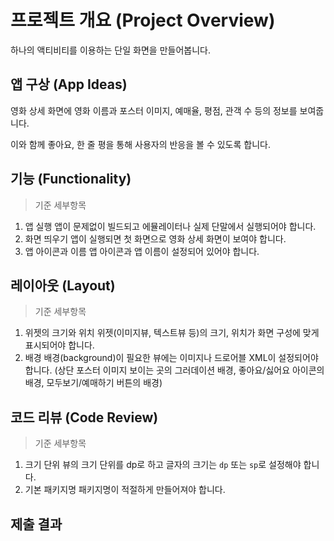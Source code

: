 # 프로젝트 개요 (Project Overview)

 하나의 액티비티를 이용하는 단일 화면을 만들어봅니다.

 

## 앱 구상 (App Ideas)

 영화 상세 화면에 영화 이름과 포스터 이미지, 예매율, 평점, 관객 수 등의 정보를 보여줍니다.
 
 이와 함께 좋아요, 한 줄 평을 통해 사용자의 반응을 볼 수 있도록 합니다.



##  기능 (Functionality)

> 기준	세부항목

1. 앱 실행	앱이 문제없이 빌드되고 에뮬레이터나 실제 단말에서 실행되어야 합니다.
2. 화면 띄우기	앱이 실행되면 첫 화면으로 영화 상세 화면이 보여야 합니다.
3. 앱 아이콘과 이름	앱 아이콘과 앱 이름이 설정되어 있어야 합니다.

## 레이아웃 (Layout)

> 기준	세부항목
1. 위젯의 크기와 위치	위젯(이미지뷰, 텍스트뷰 등)의 크기, 위치가 화면 구성에 맞게 표시되어야 합니다.
2. 배경	배경(background)이 필요한 뷰에는 이미지나 드로어블 XML이 설정되어야 합니다.
  (상단 포스터 이미지 보이는 곳의 그러데이션 배경, 좋아요/싫어요 아이콘의 배경, 모두보기/예매하기 버튼의 배경)

## 코드 리뷰 (Code Review)

> 기준	세부항목

1. 크기 단위	뷰의 크기 단위를 dp로 하고 글자의 크기는 `dp` 또는 `sp`로 설정해야 합니다.
2. 기본 패키지명	패키지명이 적절하게 만들어져야 합니다.

## 제출 결과

